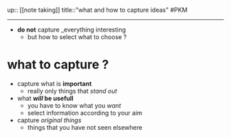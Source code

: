 up:: [[note taking]]
title::"what and how to capture ideas"
#PKM

---

 - **do not** capture _everything interesting
     - but how to select what to choose ?

# what to capture ?
 - capture what is **important**
     - really only things that _stand out_
 - what **_will_ be usefull**
     - you have to know what you _want_
     - select information according to your aim
 - capture _original things_
     - things that you have not seen elsewhere

